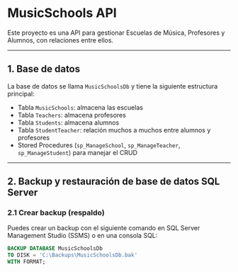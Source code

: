 # MusicSchools API

Este proyecto es una API para gestionar Escuelas de Música, Profesores y Alumnos, con relaciones entre ellos.

---

## 1. Base de datos

La base de datos se llama `MusicSchoolsDb` y tiene la siguiente estructura principal:

- Tabla `MusicSchools`: almacena las escuelas
- Tabla `Teachers`: almacena profesores
- Tabla `Students`: almacena alumnos
- Tabla `StudentTeacher`: relación muchos a muchos entre alumnos y profesores
- Stored Procedures (`sp_ManageSchool`, `sp_ManageTeacher`, `sp_ManageStudent`) para manejar el CRUD

---

## 2. Backup y restauración de base de datos SQL Server

### 2.1 Crear backup (respaldo)

Puedes crear un backup con el siguiente comando en SQL Server Management Studio (SSMS) o en una consola SQL:

```sql
BACKUP DATABASE MusicSchoolsDb
TO DISK = 'C:\Backups\MusicSchoolsDb.bak'
WITH FORMAT;
